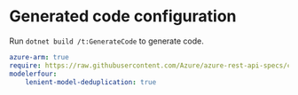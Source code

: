 # Generated code configuration

Run `dotnet build /t:GenerateCode` to generate code.

``` yaml
azure-arm: true
require: https://raw.githubusercontent.com/Azure/azure-rest-api-specs/cd4fac4606e725d0a7366261d3766f3c0864c03e/specification/storage/resource-manager/readme.md
modelerfour:
    lenient-model-deduplication: true
```
